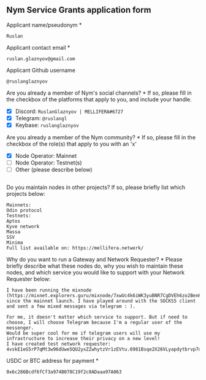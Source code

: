 Nym Service Grants application form 
------------------------------------

Applicant name/pseudonym *
```
Ruslan
```

Applicant contact email *
```
ruslan.glaznyov@gmail.com
```

Applicant Github username
```
@ruslanglaznyov
```

Are you already a member of Nym's social channels? * 
If so, please fill in the checkbox of the platforms that apply to you, and include your handle. 
- [x] Discord: `RuslanGlaznyov | MELLIFERA#6727`
- [x] Telegram: `@ruslangl`
- [x] Keybase: `ruslanglaznyov`

Are you already a member of the Nym community? * 
If so, please fill in the checkbox of the role(s) that apply to you with an 'x' 
- [x] Node Operator: Mainnet 
- [ ] Node Operator: Testnet(s)
- [ ] Other (please describe below)
```
```

Do you maintain nodes in other projects? 
If so, please briefly list which projects below: 
```
Mainnets:
Odin protocol
Testnets: 
Aptos
Kyve network
Massa 
SSV
Minima 
Full list available on: https://mellifera.network/ 
```

Why do you want to run a Gateway and Network Requester? * 
Please briefly describe what these nodes do, why you wish to maintain these nodes, and which service you would like to support with your Network Requester below: 
```
I have been running the mixnode (https://mixnet.explorers.guru/mixnode/7xwUc4k6iWK3yuBNR7CgDVEh6zo2BenKZvbUJPoPzZyb) since the mainnet launch. I have played around with the SOCKS5 client and sent a few mixed messages via telegram : ). 
 
For me, it doesn't matter which service to support. But if need to choose, I will choose Telegram because I'm a regular user of the messenger. 
Would be super cool for me if telegram users will use my infrastructure to increase their privacy on a new level! 
I have created test network requester: 4vskE1eG5rP7qMt3w96dUwe5QU2yxZZwhytzVr1zEVtu.6981Bsqe2X26VLyapdytbrvp7dNHbZHSk8TJ3hX9hMrL@BNjYZPxzcJwczXHHgBxCAyVJKxN6LPteDRrKapxWmexv 
```

USDC or BTC address for payment * 
```
0x6c286Bcdf6fCf3a974B078C19f2c8ADaaa97A063
```
